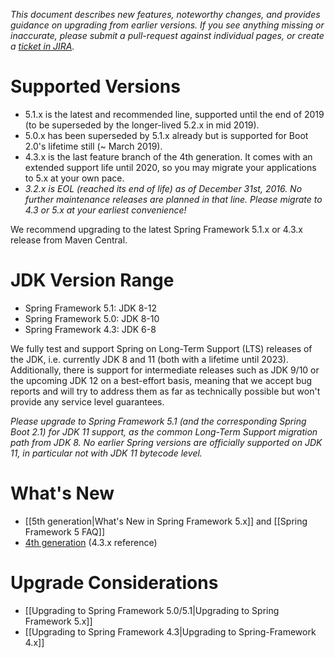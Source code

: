 _This document describes new features, noteworthy changes, and provides guidance on upgrading from earlier versions. If you see anything missing or inaccurate, please submit a pull-request against individual pages, or create a [ticket in JIRA](https://jira.spring.io/browse/SPR)._

# Supported Versions

- 5.1.x is the latest and recommended line, supported until the end of 2019 (to be superseded by the longer-lived 5.2.x in mid 2019).
- 5.0.x has been superseded by 5.1.x already but is supported for Boot 2.0's lifetime still (~ March 2019).
- 4.3.x is the last feature branch of the 4th generation. It comes with an extended support life until 2020, so you may migrate your applications to 5.x at your own pace.
- _3.2.x is EOL (reached its end of life) as of December 31st, 2016. No further maintenance releases are planned in that line. Please migrate to 4.3 or 5.x at your earliest convenience!_

We recommend upgrading to the latest Spring Framework 5.1.x or 4.3.x release from Maven Central.

# JDK Version Range

- Spring Framework 5.1: JDK 8-12
- Spring Framework 5.0: JDK 8-10
- Spring Framework 4.3: JDK 6-8

We fully test and support Spring on Long-Term Support (LTS) releases of the JDK, i.e. currently JDK 8 and 11 (both with a lifetime until 2023). Additionally, there is support for intermediate releases such as JDK 9/10 or the upcoming JDK 12 on a best-effort basis, meaning that we accept bug reports and will try to address them as far as technically possible but won't provide any service level guarantees.

_Please upgrade to Spring Framework 5.1 (and the corresponding Spring Boot 2.1) for JDK 11 support, as the common Long-Term Support migration path from JDK 8. No earlier Spring versions are officially supported on JDK 11, in particular not with JDK 11 bytecode level._

# What's New

- [[5th generation|What's New in Spring Framework 5.x]] and [[Spring Framework 5 FAQ]]
- [4th generation](https://docs.spring.io/spring-framework/docs/4.3.x/spring-framework-reference/htmlsingle/#spring-whats-new) (4.3.x reference)

# Upgrade Considerations

- [[Upgrading to Spring Framework 5.0/5.1|Upgrading to Spring Framework 5.x]]
- [[Upgrading to Spring Framework 4.3|Upgrading to Spring-Framework 4.x]]